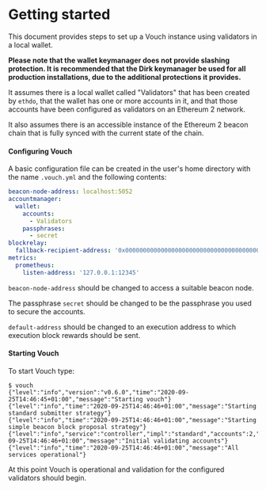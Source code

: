 # Getting started
This document provides steps to set up a Vouch instance using validators in a local wallet.

**Please note that the wallet keymanager does not provide slashing protection.  It is recommended that the Dirk keymanager be used for all production installations, due to the additional protections it provides.**

It assumes there is a local wallet called "Validators" that has been created by `ethdo`, that the wallet has one or more accounts in it, and that those accounts have been configured as validators on an Ethereum 2 network.

It also assumes there is an accessible instance of the Ethereum 2 beacon chain that is fully synced with the current state of the chain.

#### Configuring Vouch
A basic configuration file can be created in the user's home directory with the name `.vouch.yml` and the following contents:

```YAML
beacon-node-address: localhost:5052
accountmanager:
  wallet:
    accounts:
      - Validators
    passphrases:
      - secret
blockrelay:
  fallback-recipient-address: '0x0000000000000000000000000000000000000001'
metrics:
  prometheus:
    listen-address: '127.0.0.1:12345'
```

`beacon-node-address` should be changed to access a suitable beacon node.

The passphrase `secret` should be changed to be the passphrase you used to secure the accounts.

`default-address` should be changed to an execution address to which execution block rewards should be sent.

#### Starting Vouch

To start Vouch type:
```
$ vouch
{"level":"info","version":"v0.6.0","time":"2020-09-25T14:46:45+01:00","message":"Starting vouch"}
{"level":"info","time":"2020-09-25T14:46:46+01:00","message":"Starting standard submitter strategy"}
{"level":"info","time":"2020-09-25T14:46:46+01:00","message":"Starting simple beacon block proposal strategy"}
{"level":"info","service":"controller","impl":"standard","accounts":2,"time":"2020-09-25T14:46:46+01:00","message":"Initial validating accounts"}
{"level":"info","time":"2020-09-25T14:46:46+01:00","message":"All services operational"}
```


At this point Vouch is operational and validation for the configured validators should begin.
